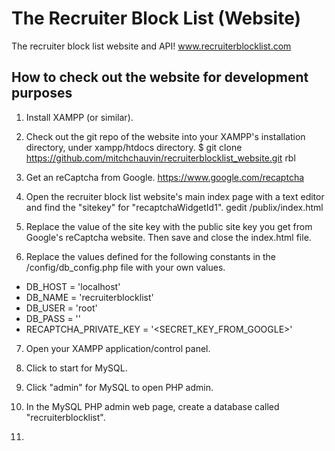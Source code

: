 # The Recruiter Block List (Website)

The recruiter block list website and API! www.recruiterblocklist.com

## How to check out the website for development purposes
1. Install XAMPP (or similar).

2. Check out the git repo of the website into your XAMPP's installation directory, under xampp/htdocs directory.
  $ git clone https://github.com/mitchchauvin/recruiterblocklist_website.git rbl
  
3. Get an reCaptcha from Google.
  https://www.google.com/recaptcha
  
4. Open the recruiter block list website's main index page with a text editor and find the "sitekey" for "recaptchaWidgetId1".
  gedit <REPO>/publix/index.html
  
5. Replace the value of the site key with the public site key you get from Google's reCaptcha website. Then save and close the index.html file.

6. Replace the values defined for the following constants in the <REPO>/config/db_config.php file with your own values.
  - DB_HOST = 'localhost'
  - DB_NAME = 'recruiterblocklist'
  - DB_USER = 'root'
  - DB_PASS = ''
  - RECAPTCHA_PRIVATE_KEY = '<SECRET_KEY_FROM_GOOGLE>'
  
  7. Open your XAMPP application/control panel.
  
  8. Click to start for MySQL.
  
  9. Click "admin" for MySQL to open PHP admin.
  
  10. In the MySQL PHP admin web page, create a database called "recruiterblocklist".
  
  11. 
